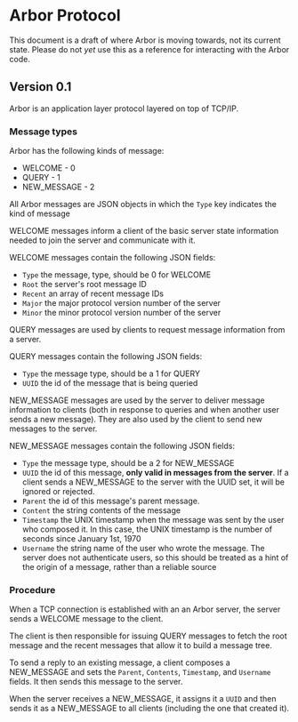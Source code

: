 # Arbor Protocol

This document is a draft of where Arbor is moving towards, not its current state.
Please do not *yet* use this as a reference for interacting with the Arbor code.

## Version 0.1

Arbor is an application layer protocol layered on top of TCP/IP.

### Message types

Arbor has the following kinds of message:
* WELCOME - 0
* QUERY - 1
* NEW_MESSAGE - 2

All Arbor messages are JSON objects in which the `Type` key indicates the
kind of message

WELCOME messages inform a client of the basic server state information needed to
join the server and communicate with it.

WELCOME messages contain the following JSON fields:
* `Type` the message, type, should be 0 for WELCOME
* `Root` the server's root message ID
* `Recent` an array of recent message IDs
* `Major` the major protocol version number of the server
* `Minor` the minor protocol version number of the server

QUERY messages are used by clients to request message information from a server.

QUERY messages contain the following JSON fields:
* `Type` the message type, should be a 1 for QUERY
* `UUID` the id of the message that is being queried

NEW_MESSAGE messages are used by the server to deliver message information to clients
(both in response to queries and when another user sends a new message). They are also
used by the client to send new messages to the server.

NEW_MESSAGE messages contain the following JSON fields:
* `Type` the message type, should be a 2 for NEW_MESSAGE
* `UUID` the id of this message, **only valid in messages from the server**. If a client sends a NEW_MESSAGE to the server with the UUID set, it will be ignored or rejected.
* `Parent` the id of this message's parent message.
* `Content` the string contents of the message
* `Timestamp` the UNIX timestamp when the message was sent by the user who composed it. In this case, the UNIX timestamp is the number of seconds since January 1st, 1970
* `Username` the string name of the user who wrote the message. The server does not authenticate users, so this should be treated as a hint of the origin of a message, rather than a reliable source

### Procedure

When a TCP connection is established with an an Arbor server, the
server sends a WELCOME message to the client.

The client is then responsible for issuing QUERY messages to fetch the root message and
the recent messages that allow it to build a message tree.

To send a reply to an existing message, a client composes a NEW_MESSAGE and sets the `Parent`,
`Contents`, `Timestamp`, and `Username` fields. It then sends this message to the server.

When the server receives a NEW_MESSAGE, it assigns it a `UUID` and then sends it as a NEW_MESSAGE
to all clients (including the one that created it).

